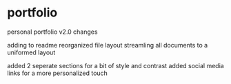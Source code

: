 # portfolio

personal portfolio v2.0 changes

adding to readme
reorganized file layout
streamling all documents to a uniformed layout

added 2 seperate sections for a bit of style and contrast
added social media links for a more personalized touch